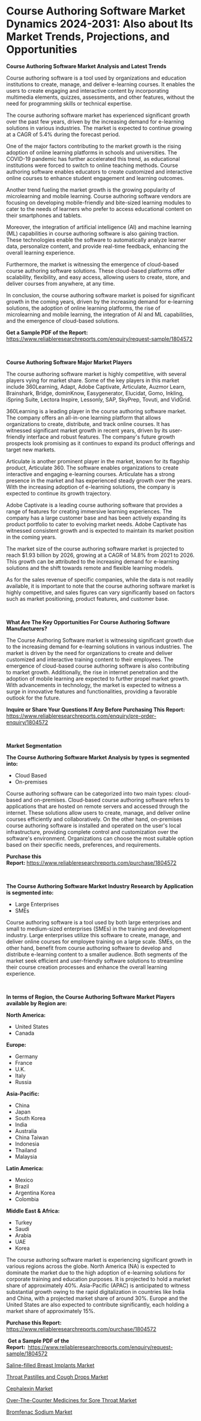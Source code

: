 <p><h1>Course Authoring Software Market Dynamics 2024-2031: Also about Its Market Trends, Projections, and Opportunities</h1></p><p><strong>Course Authoring Software Market Analysis and Latest Trends</strong></p>
<p><p>Course authoring software is a tool used by organizations and education institutions to create, manage, and deliver e-learning courses. It enables the users to create engaging and interactive content by incorporating multimedia elements, quizzes, assessments, and other features, without the need for programming skills or technical expertise.</p><p>The course authoring software market has experienced significant growth over the past few years, driven by the increasing demand for e-learning solutions in various industries. The market is expected to continue growing at a CAGR of 5.4% during the forecast period.</p><p>One of the major factors contributing to the market growth is the rising adoption of online learning platforms in schools and universities. The COVID-19 pandemic has further accelerated this trend, as educational institutions were forced to switch to online teaching methods. Course authoring software enables educators to create customized and interactive online courses to enhance student engagement and learning outcomes.</p><p>Another trend fueling the market growth is the growing popularity of microlearning and mobile learning. Course authoring software vendors are focusing on developing mobile-friendly and bite-sized learning modules to cater to the needs of learners who prefer to access educational content on their smartphones and tablets.</p><p>Moreover, the integration of artificial intelligence (AI) and machine learning (ML) capabilities in course authoring software is also gaining traction. These technologies enable the software to automatically analyze learner data, personalize content, and provide real-time feedback, enhancing the overall learning experience.</p><p>Furthermore, the market is witnessing the emergence of cloud-based course authoring software solutions. These cloud-based platforms offer scalability, flexibility, and easy access, allowing users to create, store, and deliver courses from anywhere, at any time.</p><p>In conclusion, the course authoring software market is poised for significant growth in the coming years, driven by the increasing demand for e-learning solutions, the adoption of online learning platforms, the rise of microlearning and mobile learning, the integration of AI and ML capabilities, and the emergence of cloud-based solutions.</p></p>
<p><strong>Get a Sample PDF of the Report:&nbsp;</strong> <a href="https://www.reliableresearchreports.com/enquiry/request-sample/1804572">https://www.reliableresearchreports.com/enquiry/request-sample/1804572</a></p>
<p>&nbsp;</p>
<p><strong>Course Authoring Software Major Market Players</strong></p>
<p><p>The course authoring software market is highly competitive, with several players vying for market share. Some of the key players in this market include 360Learning, Adapt, Adobe Captivate, Articulate, Auzmor Learn, Brainshark, Bridge, dominKnow, Easygenerator, Elucidat, Gomo, Inkling, iSpring Suite, Lectora Inspire, Lessonly, SAP, SkyPrep, Tovuti, and VidGrid.</p><p>360Learning is a leading player in the course authoring software market. The company offers an all-in-one learning platform that allows organizations to create, distribute, and track online courses. It has witnessed significant market growth in recent years, driven by its user-friendly interface and robust features. The company's future growth prospects look promising as it continues to expand its product offerings and target new markets.</p><p>Articulate is another prominent player in the market, known for its flagship product, Articulate 360. The software enables organizations to create interactive and engaging e-learning courses. Articulate has a strong presence in the market and has experienced steady growth over the years. With the increasing adoption of e-learning solutions, the company is expected to continue its growth trajectory.</p><p>Adobe Captivate is a leading course authoring software that provides a range of features for creating immersive learning experiences. The company has a large customer base and has been actively expanding its product portfolio to cater to evolving market needs. Adobe Captivate has witnessed consistent growth and is expected to maintain its market position in the coming years.</p><p>The market size of the course authoring software market is projected to reach $1.93 billion by 2026, growing at a CAGR of 14.8% from 2021 to 2026. This growth can be attributed to the increasing demand for e-learning solutions and the shift towards remote and flexible learning models.</p><p>As for the sales revenue of specific companies, while the data is not readily available, it is important to note that the course authoring software market is highly competitive, and sales figures can vary significantly based on factors such as market positioning, product features, and customer base.</p></p>
<p>&nbsp;</p>
<p><strong>What Are The Key Opportunities For Course Authoring Software Manufacturers?</strong></p>
<p><p>The Course Authoring Software market is witnessing significant growth due to the increasing demand for e-learning solutions in various industries. The market is driven by the need for organizations to create and deliver customized and interactive training content to their employees. The emergence of cloud-based course authoring software is also contributing to market growth. Additionally, the rise in internet penetration and the adoption of mobile learning are expected to further propel market growth. With advancements in technology, the market is expected to witness a surge in innovative features and functionalities, providing a favorable outlook for the future.</p></p>
<p><strong>Inquire or Share Your Questions If Any Before Purchasing This Report:</strong> <a href="https://www.reliableresearchreports.com/enquiry/pre-order-enquiry/1804572">https://www.reliableresearchreports.com/enquiry/pre-order-enquiry/1804572</a></p>
<p>&nbsp;</p>
<p><strong>Market Segmentation</strong></p>
<p><strong>The Course Authoring Software Market Analysis by types is segmented into:</strong></p>
<p><ul><li>Cloud Based</li><li>On-premises</li></ul></p>
<p><p>Course authoring software can be categorized into two main types: cloud-based and on-premises. Cloud-based course authoring software refers to applications that are hosted on remote servers and accessed through the internet. These solutions allow users to create, manage, and deliver online courses efficiently and collaboratively. On the other hand, on-premises course authoring software is installed and operated on the user's local infrastructure, providing complete control and customization over the software's environment. Organizations can choose the most suitable option based on their specific needs, preferences, and requirements.</p></p>
<p><strong>Purchase this Report:&nbsp;</strong><a href="https://www.reliableresearchreports.com/purchase/1804572">https://www.reliableresearchreports.com/purchase/1804572</a></p>
<p>&nbsp;</p>
<p><strong>The Course Authoring Software Market Industry Research by Application is segmented into:</strong></p>
<p><ul><li>Large Enterprises</li><li>SMEs</li></ul></p>
<p><p>Course authoring software is a tool used by both large enterprises and small to medium-sized enterprises (SMEs) in the training and development industry. Large enterprises utilize this software to create, manage, and deliver online courses for employee training on a large scale. SMEs, on the other hand, benefit from course authoring software to develop and distribute e-learning content to a smaller audience. Both segments of the market seek efficient and user-friendly software solutions to streamline their course creation processes and enhance the overall learning experience.</p></p>
<p>&nbsp;</p>
<p><strong>In terms of Region, the Course Authoring Software Market Players available by Region are:</strong></p>
<p>
    <p> <strong> North America: </strong>
        <ul>
            <li>United States</li>
            <li>Canada</li>
        </ul>
        </p> 
    <p> <strong> Europe: </strong>
        <ul>
            <li>Germany</li>
            <li>France</li>
            <li>U.K.</li>
            <li>Italy</li>
            <li>Russia</li>
        </ul>
        </p> 
    <p> <strong> Asia-Pacific: </strong>
        <ul>
            <li>China</li>
            <li>Japan</li>
            <li>South Korea</li>
            <li>India</li>
            <li>Australia</li>
            <li>China Taiwan</li>
            <li>Indonesia</li>
            <li>Thailand</li>
            <li>Malaysia</li>
        </ul>
        </p> 
    <p> <strong> Latin America: </strong>
        <ul>
            <li>Mexico</li>
            <li>Brazil</li>
            <li>Argentina Korea</li>
            <li>Colombia</li>
        </ul>
        </p> 
    <p> <strong> Middle East & Africa: </strong>
        <ul>
            <li>Turkey</li>
            <li>Saudi</li>
            <li>Arabia</li>
            <li>UAE</li>
            <li>Korea</li>
        </ul>
    </p>
    </p>
<p><p>The course authoring software market is experiencing significant growth in various regions across the globe. North America (NA) is expected to dominate the market due to the high adoption of e-learning solutions for corporate training and education purposes. It is projected to hold a market share of approximately 40%. Asia-Pacific (APAC) is anticipated to witness substantial growth owing to the rapid digitalization in countries like India and China, with a projected market share of around 30%. Europe and the United States are also expected to contribute significantly, each holding a market share of approximately 15%.</p></p>
<p><strong>Purchase this Report: </strong><a href="https://www.reliableresearchreports.com/purchase/1804572">https://www.reliableresearchreports.com/purchase/1804572</a></p>
<p>&nbsp;<strong>Get a Sample PDF of the Report:&nbsp;&nbsp;</strong><a href="https://www.reliableresearchreports.com/enquiry/request-sample/1804572">https://www.reliableresearchreports.com/enquiry/request-sample/1804572</a></p>
<p><strong></strong></p>
<p><p><a href="https://medium.com/@jerrodhilll68/saline-filled-breast-implants-market-furnishes-information-on-market-share-market-trends-and-9eae59d2730c">Saline-filled Breast Implants Market</a></p><p><a href="https://medium.com/@jerrodhilll68/throat-pastilles-and-cough-drops-market-share-evolution-and-market-growth-trends-2024-2031-9852ddedbe07">Throat Pastilles and Cough Drops Market</a></p><p><a href="https://github.com/julyju69/Market-Research-Report-List-1/blob/main/cephalexin-market.md">Cephalexin Market</a></p><p><a href="https://medium.com/@jerrodhilll68/decoding-over-the-counter-medicines-for-sore-throat-market-metrics-market-share-trends-and-cac5adb315c7">Over-The-Counter Medicines for Sore Throat Market</a></p><p><a href="https://github.com/joannesouthgate/Market-Research-Report-List-1/blob/main/bromfenac-sodium-market.md">Bromfenac Sodium Market</a></p></p>
